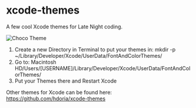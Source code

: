 # xcode-themes
A few cool Xcode themes for Late Night coding.

![Choco Theme](https://i.stack.imgur.com/AEzhD.png)

1. Create a new Directory in Terminal to put your themes in:
  mkdir -p ~/Library/Developer/Xcode/UserData/FontAndColorThemes/  
2. Go to: Macintosh HD/Users/[USERNAME]/Library/Developer/Xcode/UserData/FontAndColorThemes/
3. Put your Themes there and Restart Xcode


Other themes for Xcode can be found here: https://github.com/hdoria/xcode-themes
